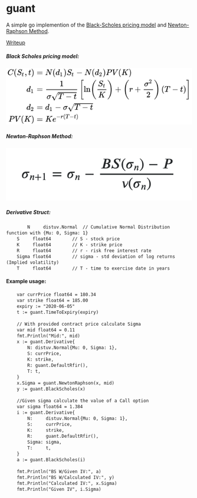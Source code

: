 # guant

A simple go implemention of the [Black-Scholes pricing model](https://en.wikipedia.org/wiki/Black%E2%80%93Scholes_model) and [Newton-Raphson Method](https://www.risklatte.xyz/Articles/QuantitativeFinance/QF135.php). 

[Writeup](https://anthonylaiuppa.com/posts/guant)

##### Black Scholes pricing model:
![Forumla provided by wikipedia](./pics/black-scholes.svg)

##### Newton-Raphson Method:
![Newtons Method](./pics/newton.png)

##### Derivative Struct:
```	
        N     distuv.Normal  // Cumulative Normal Distribution function with {Mu: 0, Sigma: 1} 
   	S     float64        // S - stock price
   	K     float64        // K - strike price
   	R     float64        // r - risk free interest rate
   	Sigma float64        // sigma - std deviation of log returns (Implied volatility)
   	T     float64        // T - time to exercise date in years
```

#### Example usage:

```
    var currPrice float64 = 180.34
    var strike float64 = 185.00
    expiry := "2020-06-05"    
    t := guant.TimeToExpiry(expiry)

    // With provided contract price calculate Sigma
    var mid float64 = 0.11
	fmt.Println("Mid:", mid)
	x := guant.Derivative{
		N: distuv.Normal{Mu: 0, Sigma: 1},
		S: currPrice,
		K: strike,
		R: guant.DefaultRfir(),
		T: t,
	}
	x.Sigma = guant.NewtonRaphson(x, mid)
	y := guant.BlackScholes(x)

    //Given sigma calculate the value of a Call option
    var sigma float64 = 1.384
	i := guant.Derivative{
		N:     distuv.Normal{Mu: 0, Sigma: 1},
		S:     currPrice,
		K:     strike,
		R:     guant.DefaultRfir(),
		Sigma: sigma,
		T:     t,
	}
    a := guant.BlackScholes(i)

	fmt.Println("BS W/Given IV:", a)
	fmt.Println("BS W/Calculated IV:", y)
	fmt.Println("Calculated IV:", x.Sigma)
	fmt.Println("Given IV", i.Sigma)

```